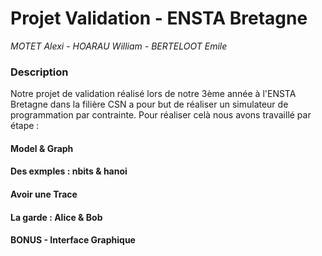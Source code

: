 # Projet Validation - ENSTA Bretagne
*MOTET Alexi - HOARAU William - BERTELOOT Emile*

### Description
Notre projet de validation réalisé lors de notre 3ème année à l'ENSTA Bretagne 
dans la filière CSN a pour but de réaliser un simulateur de programmation par contrainte.
Pour réaliser celà nous avons travaillé par étape :

#### Model & Graph

#### Des exmples : nbits & hanoi

#### Avoir une Trace

#### La garde : Alice & Bob

#### BONUS - Interface Graphique


